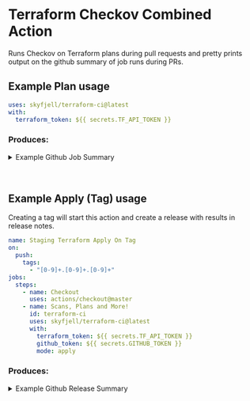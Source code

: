 # Terraform Checkov Combined Action

Runs Checkov on Terraform plans during pull requests and pretty prints output on the github summary of job runs during PRs.

## Example Plan usage

```yaml
uses: skyfjell/terraform-ci@latest
with:
  terraform_token: ${{ secrets.TF_API_TOKEN }}
```

### Produces:

<details><summary>Example Github Job Summary</summary>

# Step Checks

#### ✅ - 🖌 Terraform Format and Style

#### ✅ - ⚙️ Terraform Initialization

#### ✅ - 📖 Terraform Plan

#### ❌ - 🤖 Checkov Plan

# Terraform Plan

| address                     | action |
| :-------------------------- | :----- |
| module.something-something1 | update |
| module.something-something2 | delete |
| module.something-something3 | create |

<details><summary>Plan Summary</summary>

```
module.labels.random_string.unique_id: Refreshing state...
< RESUT OF USUAL TERRAFORM STATE REFRESH OUTPUT >

Note: Objects have changed outside of Terraform

Terraform detected the following changes made outside of Terraform since the
last "terraform apply" which may have affected this plan:

  < USUAL TERRAFORM DRIFT OUTPUT >

Unless you have made equivalent changes to your configuration, or ignored the
relevant attributes using ignore_changes, the following plan may include
actions to undo or respond to these changes.

─────────────────────────────────────────────────────────────────────────────

Terraform used the selected providers to generate the following execution
plan. Resource actions are indicated with the following symbols:
  + create
  ~ update in-place
  - destroy
 <= read (data resources)

Terraform will perform the following actions:

  < USUAL TERRAFORM PLAN OUTPUT >

Plan: 1 to add, 1 to change, 1 to destroy.

─────────────────────────────────────────────────────────────────────────────

Saved the plan to: /app/tfplan.binary

To perform exactly these actions, run the following command to apply:
    terraform apply "/app/tfplan.binary"
Releasing state lock. This may take a few moments...

```

</details>

# Checkov Scan

| check_id                                                                         | resource_address            |
| :------------------------------------------------------------------------------- | :-------------------------- |
| [CKV2_AWS_11](https://docs.bridgecrew.io/docs/logging_9-enable-vpc-flow-logging) | module.something-something3 |

</details>

<br />
<br />

## Example Apply (Tag) usage

Creating a tag will start this action and create a release with results in release notes.

```yaml
name: Staging Terraform Apply On Tag
on:
  push:
    tags:
      - "[0-9]+.[0-9]+.[0-9]+"
jobs:
  steps:
    - name: Checkout
      uses: actions/checkout@master
    - name: Scans, Plans and More!
      id: terraform-ci
      uses: skyfjell/terraform-ci@latest
      with:
        terraform_token: ${{ secrets.TF_API_TOKEN }}
        github_token: ${{ secrets.GITHUB_TOKEN }}
        mode: apply
```

### Produces:

<details><summary>Example Github Release Summary</summary>

# Terraform Plan

| address                     | action |
| :-------------------------- | :----- |
| module.something-something1 | create |

<details><summary>Plan Summary</summary>

```
module.labels.random_string.unique_id: Refreshing state...
< RESUT OF USUAL TERRAFORM STATE REFRESH OUTPUT >

Note: Objects have changed outside of Terraform

Terraform detected the following changes made outside of Terraform since the
last "terraform apply" which may have affected this plan:

  < USUAL TERRAFORM DRIFT OUTPUT >

Unless you have made equivalent changes to your configuration, or ignored the
relevant attributes using ignore_changes, the following plan may include
actions to undo or respond to these changes.

─────────────────────────────────────────────────────────────────────────────

Terraform used the selected providers to generate the following execution
plan. Resource actions are indicated with the following symbols:
  + create
  ~ update in-place
  - destroy
 <= read (data resources)

Terraform will perform the following actions:

  < USUAL TERRAFORM PLAN OUTPUT >

Plan: 1 to add, 1 to change, 1 to destroy.

─────────────────────────────────────────────────────────────────────────────

Saved the plan to: /app/tfplan.binary

To perform exactly these actions, run the following command to apply:
    terraform apply "/app/tfplan.binary"
Releasing state lock. This may take a few moments...

```

</details>

# Apply Results

| message                                                                 | type           | address                     |
| :---------------------------------------------------------------------- | :------------- | :-------------------------- |
| module.something-something1: Creation complete after 2s [id=something1] | apply_complete | module.something-something1 |

<details><summary>Apply Summary</summary>

```
{"@level":"info","@message":"Terraform 1.2.6","@module":"terraform.ui","@timestamp":"2022-08-09T00:35:03.576807Z","terraform":"1.2.6","type":"version","ui":"1.0"}
{"@level":"info","@message":"module.wf-stage.module.flux_git_repository[0].helm_release.this: Plan to create","@module":"terraform.ui","@timestamp":"2022-08-09T00:35:08.307945Z","change":{"resource":{"addr":"module.wf-stage.module.flux_git_repository[0].helm_release.this","module":"module.wf-stage.module.flux_git_repository[0]","resource":"helm_release.this","implied_provider":"helm","resource_type":"helm_release","resource_name":"this","resource_key":null},"action":"create"},"type":"planned_change"}
Releasing state lock. This may take a few moments...
{"@level":"info","@message":"Apply complete! Resources: 1 added, 0 changed, 0 destroyed.","@module":"terraform.ui","@timestamp":"2022-08-09T00:35:15.628658Z","changes":{"add":2,"change":0,"remove":0,"operation":"apply"},"type":"change_summary"}
{"@level":"info","@message":"Outputs: 0","@module":"terraform.ui","@timestamp":"2022-08-09T00:35:15.628772Z","outputs":{},"type":"outputs"}

```

</details>

</detail>
